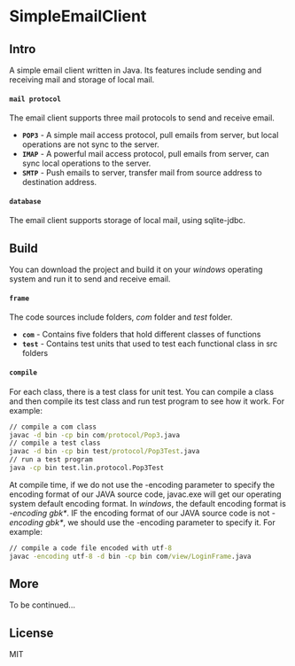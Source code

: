 # SimpleEmailClient

## Intro
A simple email client written in Java. Its features include sending and receiving mail and storage of local mail.
#### `mail protocol`
The email client supports three mail protocols to send and receive email.
- __`POP3`__ - A simple mail access protocol, pull emails from server, but local operations are not sync to the server.
- __`IMAP`__ - A powerful mail access protocol, pull emails from server, can sync local operations to the server.
- __`SMTP`__ - Push emails to server, transfer mail from source address to destination address.

#### `database`
The email client supports storage of local mail, using sqlite-jdbc.

## Build
You can download the project and build it on your _windows_ operating system and run it to send and receive email.
#### `frame`
The code sources include folders, _com_ folder and _test_ folder.
- __`com`__ - Contains five folders that hold different classes of functions
- __`test`__ - Contains test units that used to test each functional class in src folders

#### `compile`
For each class, there is a test class for unit test. You can compile a class and then compile its test class and run test program to see how it work. For example:
``` cmd
// compile a com class
javac -d bin -cp bin com/protocol/Pop3.java
// compile a test class
javac -d bin -cp bin test/protocol/Pop3Test.java
// run a test program
java -cp bin test.lin.protocol.Pop3Test
```
At compile time, if we do not use the -encoding parameter to specify the encoding format of our JAVA source code, javac.exe will get our operating system default encoding format. In _windows_, the default encoding format is _-encoding gbk*_. IF the encoding format of our JAVA source code is not _-encoding gbk*_, we should use the -encoding parameter to specify it. For example:
``` cmd
// compile a code file encoded with utf-8       
javac -encoding utf-8 -d bin -cp bin com/view/LoginFrame.java
```

## More
To be continued...

## License
MIT
